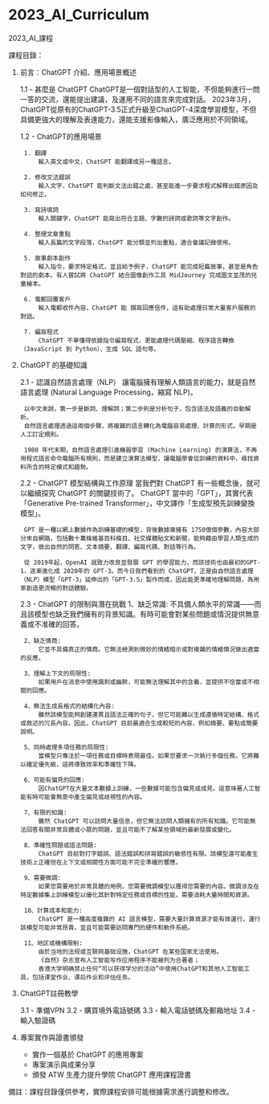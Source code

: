 # 2023_AI_Curriculum
2023_AI_課程




課程目錄：


1. 前言：ChatGPT 介紹、應用場景概述

    1.1 - 甚麼是 ChatGPT 
        ChatGPT是一個對話型的人工智能，不但能夠進行一問一答的交流，還能提出建議，及運用不同的語言來完成對話。
        2023年3月，ChatGPT從原有的ChatGPT-3.5正式升級至ChatGPT-4深度學習模型，不但具備更強大的理解及表達能力，還能支援影像輸入，廣泛應用於不同領域。

    1.2 - ChatGPT的應用場景

        1. 翻譯
            輸入英文或中文，ChatGPT 能翻譯成另一種語言。

        2. 修改文法錯誤
            輸入文字，ChatGPT 能判斷文法出錯之處，甚至能進一步要求程式解釋出錯原因及如何修正。

        3. 寫詩填詞
            輸入關鍵字，ChatGPT 能寫出符合主題、字數的詩詞或歌詞等文字創作。

        4. 整理文章重點
            輸入長篇的文字段落，ChatGPT 能分類並列出重點，適合會議記錄使用。

        5. 故事劇本創作
            輸入指令，要求特定格式，並且給予例子，ChatGPT 能完成短篇故事，甚至是角色對話的劇本。有人嘗試將 ChatGPT 結合圖像創作工具 MidJourney 完成圖文並茂的兒童繪本。

        6. 電郵回覆客戶
            輸入電郵收件內容，ChatGPT 能 撰寫回應信件，這有助處理日常大量客戶服務的對話。

        7. 編寫程式
            ChatGPT 不單懂得依據指令編寫程式，更能處理代碼壓縮、程序語言轉換（JavaScript 到 Python）、生成 SQL 語句等。

2. ChatGPT 的基礎知識

    2.1 - 認識自然語言處理（NLP）
        讓電腦擁有理解人類語言的能力，就是自然語言處理 (Natural Language Processing，縮寫 NLP)。

        以中文來說，第一步是斷詞、理解詞；第二步則是分析句子，包含語法及語義的自動解析。
        自然語言處理透過這兩個步驟，將複雜的語言轉化為電腦容易處理、計算的形式。早期是人工訂定規則。

        1980 年代末期，自然語言處理引進機器學習 (Machine Learning) 的演算法，不再用程式語言命令電腦所有規則，而是建立演算法模型，讓電腦學會從訓練的資料中，尋找資料所含的特定模式和趨勢。


    2.2 - ChatGPT 模型結構與工作原理
        當我們對 ChatGPT 有一些概念後，就可以繼續探究 ChatGPT 的關鍵技術了。
        ChatGPT 當中的「GPT」，其實代表「Generative Pre-trained Transformer」，中文譯作「生成型預先訓練變換模型」。

        GPT 是一種以網上數據作為訓練基礎的模型，背後數據庫擁有 1750億個參數，內容大部分來自網路，包括數十萬條維基百科條目、社交媒體貼文和新聞，能夠藉由學習人類生成的文字，做出自然的問答、文本摘要、翻譯、編寫代碼、對話等行為。

        從 2019年起，OpenAI 就致力改良並發展 GPT 的學習能力，而該技術也由最初的GPT-1，逐漸進化成 2020年的 GPT-3。而今日我們看到的 ChatGPT，正是由自然語言處理（NLP）模型「GPT-3」延伸出的「GPT-3.5」製作而成，因此能更準確地理解問題，為用家創造更流暢的對話體驗。

    2.3 - ChatGPT 的限制與潛在挑戰
        1、缺乏常識:
            不具備人類水平的常識——而且該模型也缺乏我們擁有的背景知識。有時可能會對某些問題或情況提供無意義或不准確的回答。

        2、缺乏情商:
            它並不具備真正的情商。它無法檢測到微妙的情緒暗示或對複雜的情緒情況做出適當的反應。

        3、理解上下文的局限性: 
            如果用戶在消息中使用諷刺或幽默，可能無法理解其中的含義，並提供不恰當或不相關的回應。

        4、無法生成長格式的結構化內容:
            雖然該模型能夠創建連貫且語法正確的句子，但它可能難以生成遵循特定結構、格式或敘述的冗長內容。因此，ChatGPT 目前最適合生成較短的內容，例如摘要、要點或簡要說明。

        5、同時處理多項任務的局限性:
            當模型只專注於一項任務或目標時表現最佳。如果您要求一次執行多個任務，它將難以確定優先級，這將導致效率和準確性下降。

        6、可能有偏見的回應: 
            因ChatGPT在大量文本數據上訓練，一些數據可能包含偏見或成見。這意味著人工智能有時可能會無意中產生偏見或歧視性的內容。

        7、有限的知識:
            雖然 ChatGPT 可以訪問大量信息，但它無法訪問人類擁有的所有知識。它可能無法回答有關非常具體或小眾的問題，並且可能不了解某些領域的最新發展或變化。

        8、準確性問題或語法問題: 
            ChatGPT 目前對打字錯誤、語法錯誤和拼寫錯誤的敏感性有限。該模型還可能產生技術上正確但在上下文或相關性方面可能不完全準確的響應。

        9、需要微調:
            如果您需要用於非常具體的用例，您需要微調模型以獲得您需要的內容。微調涉及在特定數據集上訓練模型以優化其針對特定任務或目標的性能，需要消耗大量時間和資源。

        10、計算成本和能力: 
            ChatGPT 是一種高度複雜的 AI 語言模型，需要大量計算資源才能有效運行，運行該模型可能非常昂貴，並且可能需要訪問專門的硬件和軟件系統。

        11、地区或機構限制: 
            由於当地的法规或互联网基础设施，ChatGPT 在某些国家无法使用。
            《自然》杂志宣布人工智能写作应用程序不能被列为合著者；
            香港大学明确禁止任何“可以获得学分的活动”中使用ChatGPT和其他人工智能工具，包括课堂作业、课后作业和评估任务。
        

3. ChatGPT註冊教學

    3.1 - 準備VPN
    3.2 - 購買境外電話號碼
    3.3 - 輸入電話號碼及郵箱地址
    3.4 - 輸入驗證碼



9. 專案實作與證書頒發

   - 實作一個基於 ChatGPT 的應用專案
   - 專案演示與成果分享
   - 頒發 ATW 生產力提升學院 ChatGPT 應用課程證書


備註：課程目錄僅供參考，實際課程安排可能根據需求進行調整和修改。
